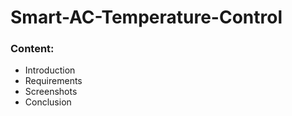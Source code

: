 # **Smart-AC-Temperature-Control**

### Content: 
* Introduction 
* Requirements
* Screenshots
* Conclusion 



